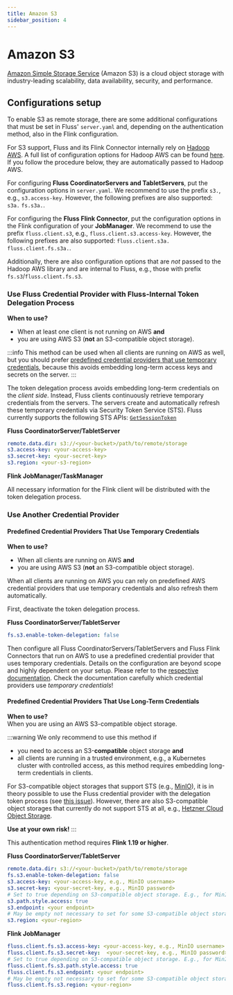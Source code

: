 ```yaml
---
title: Amazon S3
sidebar_position: 4
---
```


<!--
 Licensed to the Apache Software Foundation (ASF) under one
 or more contributor license agreements.  See the NOTICE file
 distributed with this work for additional information
 regarding copyright ownership.  The ASF licenses this file
 to you under the Apache License, Version 2.0 (the
 "License"); you may not use this file except in compliance
 with the License.  You may obtain a copy of the License at

      http://www.apache.org/licenses/LICENSE-2.0

 Unless required by applicable law or agreed to in writing, software
 distributed under the License is distributed on an "AS IS" BASIS,
 WITHOUT WARRANTIES OR CONDITIONS OF ANY KIND, either express or implied.
 See the License for the specific language governing permissions and
 limitations under the License.
-->

# Amazon S3

[Amazon Simple Storage Service](http://aws.amazon.com/s3/) (Amazon S3) is a cloud object storage with industry-leading scalability, data availability, security, and performance.

## Configurations setup

To enable S3 as remote storage, there are some additional configurations that must be set in Fluss' `server.yaml` and, depending on the authentication method, also in the Flink configuration. 

For S3 support, Fluss and its Flink Connector internally rely on [Hadoop AWS](https://hadoop.apache.org/docs/r3.3.4/hadoop-aws/tools/hadoop-aws/).
A full list of configuration options for Hadoop AWS can be found [here](https://hadoop.apache.org/docs/r3.3.4/hadoop-aws/tools/hadoop-aws/index.html#General_S3A_Client_configuration). 
If you follow the procedure below, they are automatically passed to Hadoop AWS.

For configuring **Fluss CoordinatorServers and TabletServers**, put the configuration options in `server.yaml`. 
We recommend to use the prefix `s3.`, e.g., `s3.access-key`.
However, the following prefixes are also supported: `s3a.` `fs.s3a.`.

For configuring the **Fluss Flink Connector**, put the configuration options in the Flink configuration of your **JobManager**.
We recommend to use the prefix `fluss.client.s3`, e.g., `fluss.client.s3.access-key`.
However, the following prefixes are also supported: `fluss.client.s3a.` `fluss.client.fs.s3a.`.

Additionally, there are also configuration options that are _not_ passed to the Hadoop AWS library and are internal to Fluss, e.g., those with prefix `fs.s3`/`fluss.client.fs.s3`.

### Use Fluss Credential Provider with Fluss-Internal Token Delegation Process

**When to use?**   
- When at least one client is not running on AWS **and**
- you are using AWS S3 (**not** an S3-compatible object storage).

:::info
This method can be used when all clients are running on AWS as well, but you should prefer [predefined credential providers that use temporary credentials](#predefined-credential-providers-that-use-temporary-credentials), because this avoids embedding long-term access keys and secrets on the server.
:::

The token delegation process avoids embedding long-term credentials on the _client side_. 
Instead, Fluss clients continuously retrieve temporary credentials from the servers. 
The servers create and automatically refresh these temporary credentials via Security Token Service (STS). 
Fluss currently supports the following STS APIs: [`GetSessionToken`](https://docs.aws.amazon.com/STS/latest/APIReference/API_GetSessionToken.html) 

**Fluss CoordinatorServer/TabletServer**

```yaml
remote.data.dir: s3://<your-bucket>/path/to/remote/storage
s3.access-key: <your-access-key>
s3.secret-key: <your-secret-key>
s3.region: <your-s3-region>
```

**Flink JobManager/TaskManager**

All necessary information for the Flink client will be distributed with the token delegation process.

### Use Another Credential Provider

#### Predefined Credential Providers That Use Temporary Credentials

**When to use?**   
- When all clients are running on AWS **and**
- you are using AWS S3 (**not** an S3-compatible object storage).

When all clients are running on AWS you can rely on predefined AWS credential providers that use temporary credentials and also refresh them automatically.

First, deactivate the token delegation process.

**Fluss CoordinatorServer/TabletServer**

```yaml
fs.s3.enable-token-delegation: false
```

Then configure all Fluss CoordinatorServers/TabletServers and Fluss Flink Connectors that run on AWS to use a predefined credential provider that uses temporary credentials. 
Details on the configuration are beyond scope and highly dependent on your setup. 
Please refer to the [respective documentation](https://hadoop.apache.org/docs/r3.3.4/hadoop-aws/tools/hadoop-aws/index.html#auth_providers). 
Check the documentation carefully which credential providers use _temporary credentials_!


#### Predefined Credential Providers That Use Long-Term Credentials

**When to use?**   
When you are using an AWS S3-compatible object storage.

:::warning
We only recommend to use this method if

- you need to access an S3-**compatible** object storage **and**
- all clients are running in a trusted environment, e.g., a Kubernetes cluster with controlled access, as this method requires embedding long-term credentials in clients.

For S3-compatible object storages that support STS (e.g., [MinIO](https://min.io/)), it is in theory possible to use the Fluss credential provider with the delegation token process (see [this issue](https://github.com/alibaba/fluss/issues/621)).
However, there are also S3-compatible object storages that currently do not support STS at all, e.g., [Hetzner Cloud Object Storage](https://docs.hetzner.com/storage/object-storage/overview/). 

**Use at your own risk!**
:::

This authentication method requires **Flink 1.19 or higher**.

**Fluss CoordinatorServer/TabletServer**

```yaml
remote.data.dir: s3://<your-bucket>/path/to/remote/storage
fs.s3.enable-token-delegation: false
s3.access-key: <your-access-key, e.g., MinIO username>
s3.secret-key: <your-secret-key, e.g., MinIO password>
# Set to true depending on S3-compatible object storage. E.g., for MinIO set to true.
s3.path.style.access: true
s3.endpoint: <your endpoint>
# May be empty not necessary to set for some S3-compatible object storages, e.g., for MinIO. Check the corresponding documentation.
s3.region: <your-region>
```

**Flink JobManager**

```yaml
fluss.client.fs.s3.access-key: <your-access-key, e.g., MinIO username>
fluss.client.fs.s3.secret-key:  <your-secret-key, e.g., MinIO password>
# Set to true depending on S3-compatible object storage. E.g., for MinIO set to true.
fluss.client.fs.s3.path.style.access: true
fluss.client.fs.s3.endpoint: <your endpoint>
# May be empty not necessary to set for some S3-compatible object storages, e.g., for MinIO. Check the corresponding documentation.
fluss.client.fs.s3.region: <your-region>
```